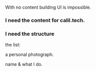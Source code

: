 With no content building UI  is impossible. 



### I need the content for calil.tech.

### I need the structure



the list:

a personal photograph.

name & what I do.  



